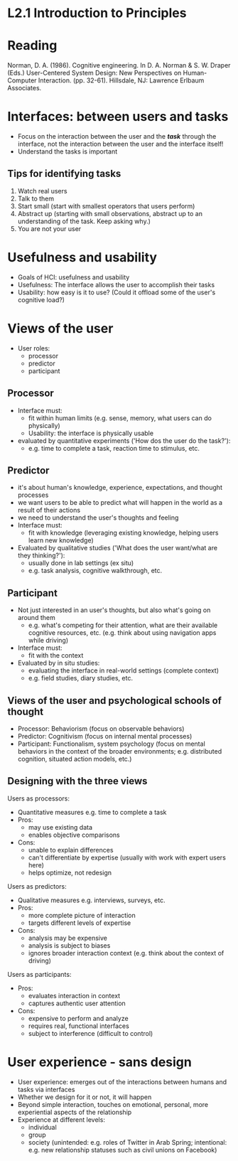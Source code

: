 # L2.1 Introduction to Principles

# Reading

Norman, D. A. (1986). Cognitive engineering. In D. A. Norman & S. W. Draper (Eds.) User-Centered System Design: New Perspectives on Human-Computer Interaction. (pp. 32-61). Hillsdale, NJ: Lawrence Erlbaum Associates.

# Interfaces: between users and tasks

- Focus on the interaction between the user and the ***task*** through the interface, not the interaction between the user and the interface itself!
- Understand the tasks is important

## Tips for identifying tasks

1. Watch real users
2. Talk to them
3. Start small (start with smallest operators that users perform)
4. Abstract up (starting with small observations, abstract up to an understanding of the task. Keep asking why.)
5. You are not your user

# Usefulness and usability

- Goals of HCI: usefulness and usability
- Usefulness: The interface allows the user to accomplish their tasks
- Usability: how easy is it to use? (Could it offload some of the user's cognitive load?)

# Views of the user

- User roles:
    - processor
    - predictor
    - participant

## Processor

- Interface must:
    - fit within human limits (e.g. sense, memory, what users can do physically)
    - Usability: the interface is physically usable
- evaluated by quantitative experiments ('How dos the user do the task?'):
    - e.g. time to complete a task, reaction time to stimulus, etc.

## Predictor

- it's about human's knowledge, experience, expectations, and thought processes
- we want users to be able to predict what will happen in the world as a result of their actions
- we need to understand the user's thoughts and feeling
- Interface must:
    - fit with knowledge (leveraging existing knowledge, helping users learn new knowledge)
- Evaluated by qualitative studies ('What does the user want/what are they thinking?'):
    - usually done in lab settings (ex situ)
    - e.g. task analysis, cognitive walkthrough, etc.

## Participant

- Not just interested in an user's thoughts, but also what's going on around them
    - e.g. what's competing for their attention, what are their available cognitive resources, etc. (e.g. think about using navigation apps while driving)
- Interface must:
    - fit with the context
- Evaluated by in situ studies:
    - evaluating the interface in real-world settings (complete context)
    - e.g. field studies, diary studies, etc.   

## Views of the user and psychological schools of thought

- Processor: Behaviorism (focus on observable behaviors)
- Predictor: Cognitivism (focus on internal mental processes)
- Participant: Functionalism, system psychology (focus on mental behaviors in the context of the broader environments; e.g. distributed cognition, situated action models, etc.)

## Designing with the three views

Users as processors:
- Quantitative measures e.g. time to complete a task
- Pros: 
    - may use existing data
    - enables objective comparisons
- Cons:
    - unable to explain differences
    - can't differentiate by expertise (usually with work with expert users here)
    - helps optimize, not redesign

Users as predictors:
- Qualitative measures e.g. interviews, surveys, etc.
- Pros:
    - more complete picture of interaction
    - targets different levels of expertise
- Cons:
    - analysis may be expensive
    - analysis is subject to biases
    - ignores broader interaction context (e.g. think about the context of driving)

Users as participants:
- Pros:
    - evaluates interaction in context
    - captures authentic user attention
- Cons:
    - expensive to perform and analyze
    - requires real, functional interfaces
    - subject to interference (difficult to control)

# User experience - sans design

- User experience: emerges out of the interactions between humans and tasks via interfaces
- Whether we design for it or not, it will happen
- Beyond simple interaction, touches on emotional, personal, more experiential aspects of the relationship
- Experience at different levels:
    - individual
    - group
    - society (unintended: e.g. roles of Twitter in Arab Spring; intentional: e.g. new relationship statuses such as civil unions on Facebook)